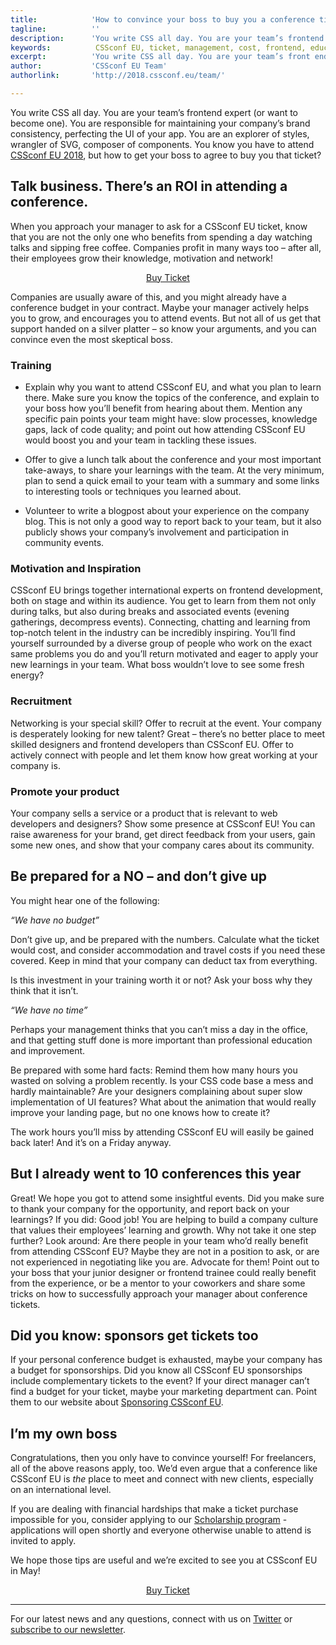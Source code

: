 ```yaml
---
title:            'How to convince your boss to buy you a conference ticket to CSSconf EU'
tagline:          ''
description:      'You write CSS all day. You are your team’s frontend expert (or want to become one). You are responsible for maintaining your company’s brand consistency, perfecting the UI of your app. You are an explorer of styles, wrangler of SVG, composer of components. You know you have to attend CSSconf EU, but how to get your boss to agree to buy you that ticket?'
keywords:          CSSconf EU, ticket, management, cost, frontend, education, CSSconf, Berlin, conference, CSS, 2016, 2017
excerpt:          'You write CSS all day. You are your team’s front end expert (or want to become one). You are responsible for maintaining your company’s brand consistency. Perfecting the UI of your app. Explorer of styles, wrangler of SVG, composer of components. You HAVE to attend CSSconf EU, and you know it – but how to get your boss to buy you that ticket?'
author:           'CSSconf EU Team'
authorlink:       'http://2018.cssconf.eu/team/'

---
```


You write CSS all day. You are your team’s frontend expert (or want to become one). You are responsible for maintaining your company’s brand consistency, perfecting the UI of your app. You are an explorer of styles, wrangler of SVG, composer of components. You know you have to attend [CSSconf EU 2018](http://2018.cssconf.eu/), but how to get your boss to agree to buy you that ticket?

## Talk business. There’s an ROI in attending a conference.

When you approach your manager to ask for a CSSconf EU ticket, know that you are not the only one who benefits from spending a day watching talks and sipping free coffee. Companies profit in many ways too – after all, their employees grow their knowledge, motivation and network!

<p align="center">
<a href="https://tito.io/cssconfeu/cssconfeu-2018" class="btn--special">
  <span class="btn__span" data-hover="Buy Ticket">Buy Ticket</span>
</a>
</p>

Companies are usually aware of this, and you might already have a conference budget in your contract. Maybe your manager actively helps you to grow, and encourages you to attend events. But not all of us get that support handed on a silver platter – so know your arguments, and you can convince even the most skeptical boss.

### Training
* Explain why you want to attend CSSconf EU, and what you plan to learn there. Make sure you know the topics of the conference, and explain to your boss how you’ll benefit from hearing about them. Mention any specific pain points your team might have: slow processes, knowledge gaps, lack of code quality; and point out how attending CSSconf EU would boost you and your team in tackling these issues.

* Offer to give a lunch talk about the conference and your most important take-aways, to share your learnings with the team. At the very minimum, plan to send a quick email to your team with a summary and some links to interesting tools or techniques you learned about.

* Volunteer to write a blogpost about your experience on the company blog. This is not only a good way to report back to your team, but it also publicly shows your company’s involvement and participation in community events.

### Motivation and Inspiration

CSSconf EU brings together international experts on frontend development, both on stage and within its audience. You get to learn from them not only during talks, but also during breaks and associated events (evening gatherings, decompress events). Connecting, chatting and learning from top-notch telent in the industry can be incredibly inspiring. You’ll find yourself surrounded by a diverse group of people who work on the exact same problems you do and you’ll return motivated and eager to apply your new learnings in your team. What boss wouldn’t love to see some fresh energy?

### Recruitment

Networking is your special skill? Offer to recruit at the event. Your company is desperately looking for new talent? Great – there’s no better place to meet skilled designers and frontend developers than CSSconf EU. Offer to actively connect with people and let them know how great working at your company is.

### Promote your product

Your company sells a service or a product that is relevant to web developers and designers? Show some presence at CSSconf EU! You can raise awareness for your brand, get direct feedback from your users, gain some new ones, and show that your company cares about its community.

## Be prepared for a NO – and don’t give up

You might hear one of the following:

*“We have no budget”*

Don’t give up, and be prepared with the numbers. Calculate what the ticket would cost, and consider accommodation and travel costs if you need these covered. Keep in mind that your company can deduct tax from everything.

Is this investment in your training worth it or not? Ask your boss why they think that it isn’t.

*“We have no time”*

Perhaps your management thinks that you can’t miss a day in the office, and that getting stuff done is more important than professional education and improvement.

Be prepared with some hard facts: Remind them how many hours you wasted on solving a problem recently. Is your CSS code base a mess and hardly maintainable? Are your designers complaining about super slow implementation of UI features? What about the animation that would really improve your landing page, but no one knows how to create it?

The work hours you’ll miss by attending CSSconf EU will easily be gained back later! And it’s on a Friday anyway.

## But I already went to 10 conferences this year

Great! We hope you got to attend some insightful events. Did you make sure to thank your company for the opportunity, and report back on your learnings? If you did: Good job! You are helping to build a company culture that values their employees’ learning and growth.
Why not take it one step further? Look around: Are there people in your team who’d really benefit from attending CSSconf EU? Maybe they are not in a position to ask, or are not experienced in negotiating like you are. Advocate for them! Point out to your boss that your junior designer or frontend trainee could really benefit from the experience, or be a mentor to your coworkers and share some tricks on how to successfully approach your manager about conference tickets.

## Did you know: sponsors get tickets too

If your personal conference budget is exhausted, maybe your company has a budget for sponsorships. Did you know all CSSconf EU sponsorships include complementary tickets to the event? If your direct manager can’t find a budget for your ticket, maybe your marketing department can. Point them to our website about [Sponsoring CSSconf EU](http://sponsoring.cssconf.eu/).

## I’m my own boss

Congratulations, then you only have to convince yourself! For freelancers, all of the above reasons apply, too. We’d even argue that a conference like CSSconf EU is *the* place to meet and connect with new clients, especially on an international level.

If you are dealing with financial hardships that make a ticket purchase impossible for you, consider applying to our [Scholarship program](http://2018.cssconf.eu/scholarships/) - applications will open shortly and everyone otherwise unable to attend is invited to apply.

We hope those tips are useful and we’re excited to see you at CSSconf EU in May!

<p align="center">
<a href="https://tito.io/cssconfeu/cssconfeu-2018" class="btn--special">
  <span class="btn__span" data-hover="Buy Ticket">Buy Ticket</span>
</a>
</p>

***

For our latest news and any questions, connect with us on [Twitter](https://twitter.com/cssconfeu) or [subscribe to our newsletter](https://confirmsubscription.com/h/d/879A481DB04CB70D).  
